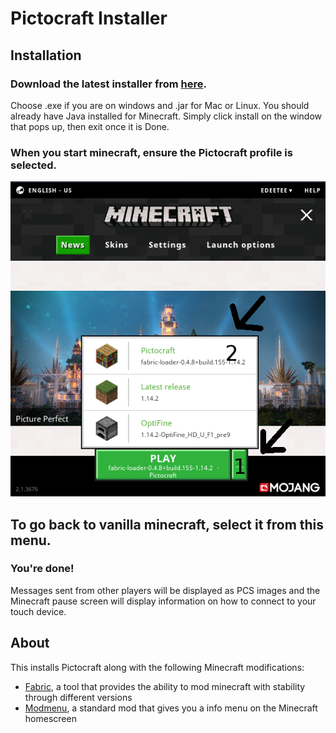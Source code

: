 # Pictocraft Installer

## Installation

### Download the latest installer from [here](https://github.com/edeetee/pictocraft-installer/releases/latest).

Choose .exe if you are on windows and .jar for Mac or Linux. You should already have Java installed for Minecraft. Simply click install on the window that pops up, then exit once it is Done.

### When you start minecraft, ensure the Pictocraft profile is selected.
![profileexample](https://github.com/edeetee/pictocraft-installer/raw/master/imgs/profile.png)
## To go back to vanilla minecraft, select it from this menu.

### You're done!
Messages sent from other players will be displayed as PCS images and the Minecraft pause screen will display information on how to connect to your touch device.

## About

This installs Pictocraft along with the following Minecraft modifications:
- [Fabric](https://fabricmc.net/), a tool that provides the ability to mod minecraft with stability through different versions
- [Modmenu](https://github.com/Prospector/ModMenu), a standard mod that gives you a info menu on the Minecraft homescreen
